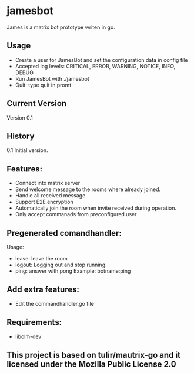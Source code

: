 # jamesbot

James is a matrix bot prototype writen in go.

## Usage
- Create a user for JamesBot and set the configuration data in config file
- Accepted log levels: CRITICAL, ERROR, WARNING, NOTICE, INFO, DEBUG
- Run JamesBot with ./jamesbot
- Quit: type quit in promt

## Current Version
Version 0.1
## History
0.1 Initial version.
## Features:
- Connect into matrix server
- Send welcome message to the rooms where already joined.
- Handle all received message
- Support E2E encryption
- Automatically join the room when invite received during operation.
- Only accept commanads from preconfigured user
## Pregenerated comandhandler:
Usage:
- leave: leave the room
- logout: Logging out and stop running.
- ping: answer with pong
Example:
botname:ping
## Add extra features:
- Edit the commandhandler.go file
## Requirements:
- libolm-dev
## This project is based on tulir/mautrix-go and it licensed under the Mozilla Public License 2.0
